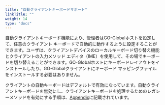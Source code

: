 ```yaml
---
title: "自動クライアントキーボードサポート"
linkTitle: ""
weight: 14
type: "docs"
---
```


自動クライアントキーボード機能により、管理者はGO-Globalホストを設定して、任意のクライアント キーボードで自動的に動作するように設定することができます。ユーザは、クライアントデバイスのローカルキーボード切り替え機能とクライアントの入力メソッド エディタ（IME）を使用して、その場でキーボードを切り替えることができます。GO-Globalホストにキーボードレイアウトをインストールしたり、GO-Globalクライアントにキーボード マッピングファイルをインストールする必要はありません。

クライアントの自動キーボードはデフォルトで有効になっています。自動クライアントキーボードを無効にし、クライアントキーボードを処理するためのレガシーメソッドを有効にする手順は、[Appendix](/docs/go-globalrc61/appendix/disablingautomaticclientkeyboard/)に記載されています。